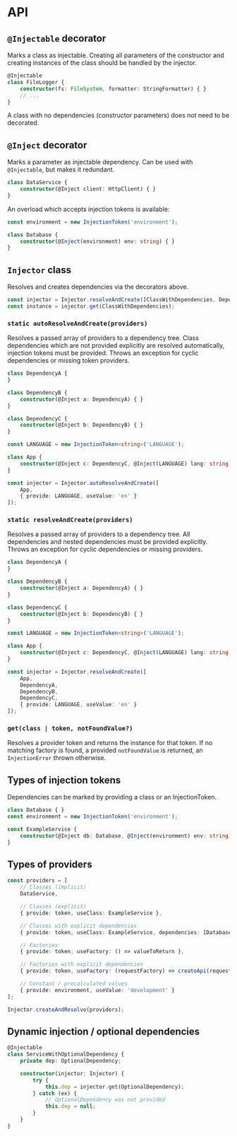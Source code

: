 # API

## `@Injectable` decorator

Marks a class as injectable. Creating all parameters of the constructor
and creating instances of the class should be handled by the injector.

```typescript
@Injectable
class FileLogger {
    constructor(fs: FileSystem, formatter: StringFormatter) { }
    // ...
}
```

A class with no dependencies (constructor parameters) does not need to be decorated.


## `@Inject` decorator

Marks a parameter as injectable dependency. Can be used with `@Injectable`, but makes it redundant.

```typescript
class DataService {
    constructor(@Inject client: HttpClient) { }
}
```

An overload which accepts injection tokens is available:

```typescript
const environment = new InjectionToken('environment');

class Database {
    constructor(@Inject(environment) env: string) { }
}
```


## `Injector` class

Resolves and creates dependencies via the decorators above.

```typescript
const injector = Injector.resolveAndCreate([ClassWithDependencies, Dependency1, Dependency2]);
const instance = injector.get(ClassWithDependencies);
```

### `static autoResolveAndCreate(providers)`

Resolves a passed array of providers to a dependency tree. Class dependencies which are not
provided explicitly are resolved automatically, injection tokens must be provided.
Throws an exception for cyclic dependencies or missing token providers.

```typescript
class DependencyA {
}

class DependencyB {
    constructor(@Inject a: DependencyA) { }
}

class DependencyC {
    constructor(@Inject b: DependencyB) { }
}

const LANGUAGE = new InjectionToken<string>('LANGUAGE');

class App {
    constructor(@Inject c: DependencyC, @Inject(LANGUAGE) lang: string) { }
}

const injector = Injector.autoResolveAndCreate([
    App,
    { provide: LANGUAGE, useValue: 'en' }
]);
```


### `static resolveAndCreate(providers)`

Resolves a passed array of providers to a dependency tree. All dependencies and nested dependencies
must be provided explicitly. Throws an exception for cyclic dependencies or missing providers.

```typescript
class DependencyA {
}

class DependencyB {
    constructor(@Inject a: DependencyA) { }
}

class DependencyC {
    constructor(@Inject b: DependencyB) { }
}

const LANGUAGE = new InjectionToken<string>('LANGUAGE');

class App {
    constructor(@Inject c: DependencyC, @Inject(LANGUAGE) lang: string) { }
}

const injector = Injector.resolveAndCreate([
    App,
    DependencyA,
    DependencyB,
    DependencyC,
    { provide: LANGUAGE, useValue: 'en' }
]);
```


### `get(class | token, notFoundValue?)`

Resolves a provider token and returns the instance for that token. If no matching factory is found,
a provided `notFoundValue` is returned, an `InjectionError` thrown otherwise.


## Types of injection tokens

Dependencies can be marked by providing a class or an InjectionToken.

```typescript
class Database { }
const environment = new InjectionToken('environment');

const ExampleService {
    constructor(@Inject db: Database, @Inject(environment) env: string) { }
}
```


## Types of providers

```typescript
const providers = [
    // Classes (implicit)
    DataService,

    // Classes (explicit)
    { provide: token, useClass: ExampleService },

    // Classes with explicit dependencies
    { provide: token, useClass: ExampleService, dependencies: [Database, ErrorLogger] },

    // Factories
    { provide: token, useFactory: () => valueToReturn },

    // Factories with explicit dependencies
    { provide: token, useFactory: (requestFactory) => createApi(requestFactory), dependencies: [RequestFactory] },

    // Constant / precalculated values
    { provide: environment, useValue: 'development' }
];

Injector.createAndResolve(providers);
```

## Dynamic injection / optional dependencies

```typescript
@Injectable
class ServiceWithOptionalDependency {
    private dep: OptionalDependency;

    constructor(injector: Injector) {
        try {
            this.dep = injector.get(OptionalDependency);
        } catch (ex) {
            // OptionalDependency was not provided
            this.dep = null;
        }
    }
}
```

